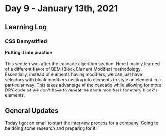 # Day 9 - January 13th, 2021
## Learning Log
### CSS Demystified
#### Putting it into practice
This section was after the cascade algorithm section. Here I mainly learned of a different flavor of BEM (Block Element Modifier) methodology. Essentially, instead of elements having modifiers, we can just have selectors with block modifiers  nesting into elements to style an element in a particular way. This takes advantage of the cascade while allowing for more DRY code as we don't have to repeat the same modifiers for every block's elements. 
## General Updates
Today I got an email to start the interview process for a company. Going to be doing some research and preparing for it!